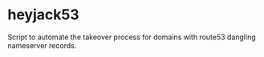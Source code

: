 # heyjack53
Script to automate the takeover process for domains with route53 dangling nameserver records.
